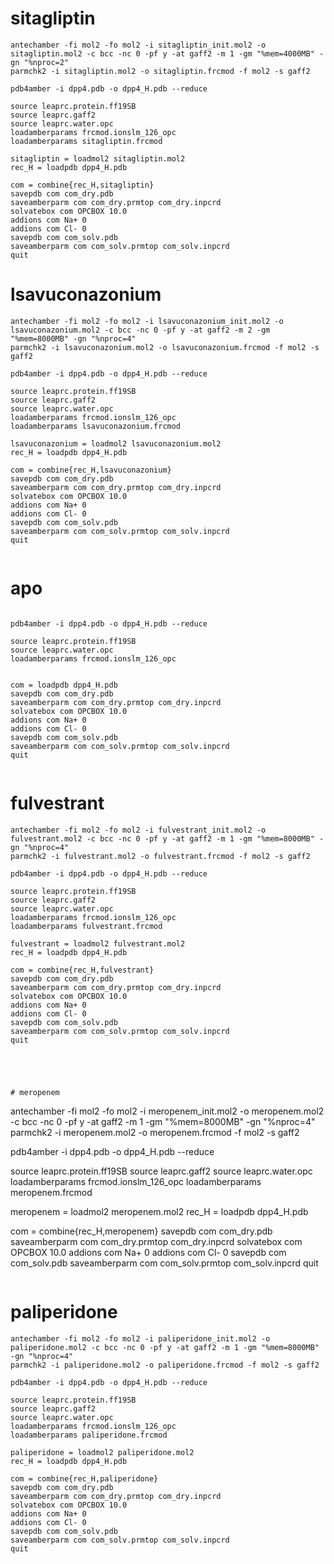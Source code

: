 # sitagliptin
```
antechamber -fi mol2 -fo mol2 -i sitagliptin_init.mol2 -o sitagliptin.mol2 -c bcc -nc 0 -pf y -at gaff2 -m 1 -gm "%mem=4000MB" -gn "%nproc=2"
parmchk2 -i sitagliptin.mol2 -o sitagliptin.frcmod -f mol2 -s gaff2

pdb4amber -i dpp4.pdb -o dpp4_H.pdb --reduce

source leaprc.protein.ff19SB
source leaprc.gaff2
source leaprc.water.opc
loadamberparams frcmod.ionslm_126_opc
loadamberparams sitagliptin.frcmod

sitagliptin = loadmol2 sitagliptin.mol2
rec_H = loadpdb dpp4_H.pdb

com = combine{rec_H,sitagliptin}
savepdb com com_dry.pdb
saveamberparm com com_dry.prmtop com_dry.inpcrd
solvatebox com OPCBOX 10.0
addions com Na+ 0
addions com Cl- 0
savepdb com com_solv.pdb
saveamberparm com com_solv.prmtop com_solv.inpcrd
quit

```


# lsavuconazonium
```
antechamber -fi mol2 -fo mol2 -i lsavuconazonium_init.mol2 -o lsavuconazonium.mol2 -c bcc -nc 0 -pf y -at gaff2 -m 2 -gm "%mem=8000MB" -gn "%nproc=4"
parmchk2 -i lsavuconazonium.mol2 -o lsavuconazonium.frcmod -f mol2 -s gaff2

pdb4amber -i dpp4.pdb -o dpp4_H.pdb --reduce

source leaprc.protein.ff19SB
source leaprc.gaff2
source leaprc.water.opc
loadamberparams frcmod.ionslm_126_opc
loadamberparams lsavuconazonium.frcmod

lsavuconazonium = loadmol2 lsavuconazonium.mol2
rec_H = loadpdb dpp4_H.pdb

com = combine{rec_H,lsavuconazonium}
savepdb com com_dry.pdb
saveamberparm com com_dry.prmtop com_dry.inpcrd
solvatebox com OPCBOX 10.0
addions com Na+ 0
addions com Cl- 0
savepdb com com_solv.pdb
saveamberparm com com_solv.prmtop com_solv.inpcrd
quit


```

# apo
```

pdb4amber -i dpp4.pdb -o dpp4_H.pdb --reduce

source leaprc.protein.ff19SB
source leaprc.water.opc
loadamberparams frcmod.ionslm_126_opc


com = loadpdb dpp4_H.pdb
savepdb com com_dry.pdb
saveamberparm com com_dry.prmtop com_dry.inpcrd
solvatebox com OPCBOX 10.0
addions com Na+ 0
addions com Cl- 0
savepdb com com_solv.pdb
saveamberparm com com_solv.prmtop com_solv.inpcrd
quit


```

# fulvestrant
```
antechamber -fi mol2 -fo mol2 -i fulvestrant_init.mol2 -o fulvestrant.mol2 -c bcc -nc 0 -pf y -at gaff2 -m 1 -gm "%mem=8000MB" -gn "%nproc=4"
parmchk2 -i fulvestrant.mol2 -o fulvestrant.frcmod -f mol2 -s gaff2

pdb4amber -i dpp4.pdb -o dpp4_H.pdb --reduce

source leaprc.protein.ff19SB
source leaprc.gaff2
source leaprc.water.opc
loadamberparams frcmod.ionslm_126_opc
loadamberparams fulvestrant.frcmod

fulvestrant = loadmol2 fulvestrant.mol2
rec_H = loadpdb dpp4_H.pdb

com = combine{rec_H,fulvestrant}
savepdb com com_dry.pdb
saveamberparm com com_dry.prmtop com_dry.inpcrd
solvatebox com OPCBOX 10.0
addions com Na+ 0
addions com Cl- 0
savepdb com com_solv.pdb
saveamberparm com com_solv.prmtop com_solv.inpcrd
quit




```


```

# meropenem
```
antechamber -fi mol2 -fo mol2 -i meropenem_init.mol2 -o meropenem.mol2 -c bcc -nc 0 -pf y -at gaff2 -m 1 -gm "%mem=8000MB" -gn "%nproc=4"
parmchk2 -i meropenem.mol2 -o meropenem.frcmod -f mol2 -s gaff2

pdb4amber -i dpp4.pdb -o dpp4_H.pdb --reduce

source leaprc.protein.ff19SB
source leaprc.gaff2
source leaprc.water.opc
loadamberparams frcmod.ionslm_126_opc
loadamberparams meropenem.frcmod

meropenem = loadmol2 meropenem.mol2
rec_H = loadpdb dpp4_H.pdb

com = combine{rec_H,meropenem}
savepdb com com_dry.pdb
saveamberparm com com_dry.prmtop com_dry.inpcrd
solvatebox com OPCBOX 10.0
addions com Na+ 0
addions com Cl- 0
savepdb com com_solv.pdb
saveamberparm com com_solv.prmtop com_solv.inpcrd
quit



```

```

# paliperidone
```
antechamber -fi mol2 -fo mol2 -i paliperidone_init.mol2 -o paliperidone.mol2 -c bcc -nc 0 -pf y -at gaff2 -m 1 -gm "%mem=8000MB" -gn "%nproc=4"
parmchk2 -i paliperidone.mol2 -o paliperidone.frcmod -f mol2 -s gaff2

pdb4amber -i dpp4.pdb -o dpp4_H.pdb --reduce

source leaprc.protein.ff19SB
source leaprc.gaff2
source leaprc.water.opc
loadamberparams frcmod.ionslm_126_opc
loadamberparams paliperidone.frcmod

paliperidone = loadmol2 paliperidone.mol2
rec_H = loadpdb dpp4_H.pdb

com = combine{rec_H,paliperidone}
savepdb com com_dry.pdb
saveamberparm com com_dry.prmtop com_dry.inpcrd
solvatebox com OPCBOX 10.0
addions com Na+ 0
addions com Cl- 0
savepdb com com_solv.pdb
saveamberparm com com_solv.prmtop com_solv.inpcrd
quit




```
